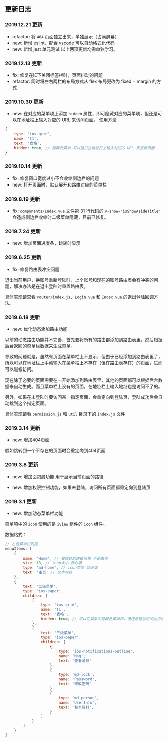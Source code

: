 ## 更新日志
### 2019.12.21 更新
* refactor: 将 `404` 页面独立出来，单独展示（占满屏幕）
* new: [新增 eslint，配合 vscode 可以自动格式化代码](https://github.com/woai3c/Front-end-articles/blob/master/eslint-vscode-format.md)
* new: 新增 jest 单元测试
以上两项更新均需单独学习。

### 2019.12.13 更新
* fix: 修复在IE下关闭标签栏时，页面抖动的问题
* refactor: 同时将左右两栏的布局方式从 flex 布局更改为 fixed + margin 的方式

### 2019.10.30 更新
* new: 在对应的菜单项上添加 `hidden` 属性，即可隐藏对应的菜单项，但还是可以在地址栏上输入对应的 URL 来访问页面。
使用方法
```js
{
    type: 'ios-grid',
    name: 't1',
    text: '表格',
    hidden: true, // 隐藏此菜单 可以通过在地址栏上输入对应的 URL 来显示页面
}
```

### 2019.10.14 更新
* fix: 修复窗口宽度过小不会收缩侧边栏的问题
* new: 打开页面时，默认展开和路由对应的菜单栏

### 2019.8.19 更新
* fix: `components/Index.vue` 文件第 31 行代码的 `v-show="isShowAsideTitle"` 会造成侧边栏收缩时二级菜单隐藏，目前已修复。
### 2019.7.24 更新
* new: 增加页面进度条，跳转时显示

### 2019.6.25 更新
* fix: 修复路由表冲突问题

退出当前用户，换账号重新登陆时，上个账号和现在的账号路由表会有冲突的问题，解决办法是在退出登陆时重置路由表。

具体实现请查看 `router/index.js`、`Login.vue` 和 `Index.vue` 的退出登陆回调方法。

### 2019.6.18 更新
* new: 优化动态添加路由功能

以前的动态路由功能并不完善，首先要将所有的路由都添加到路由表里，然后根据后台返回的菜单栏数据来生成菜单。

导致的问题就是，虽然有页面在菜单栏上不显示，但由于已经添加到路由表里了，所以可以在地址栏上手动输入在菜单栏上不存在（但在路由表存在）的页面，进而可以越权访问。

现在除了必要的页面需要在一开始添加到路由表里，其他的页面都可以根据后台数据来自动生成。而且菜单栏上没有的页面，在地址栏上输入地址也是访问不了的。

另外，如果在未登陆时要访问某一指定页面，会重定向到登陆页，登陆成功后会自动跳到这个指定页面。

具体实现请看 `permission.js` 和 `util` 目录下的 `index.js` 文件

### 2019.3.14 更新

* new: 增加404页面

假如跳转到一个不存在的页面时会重定向到404页面

### 2019.3.8 更新

* new: 增加面包屑功能 用于展示当前页面的路径

* new: 增加权限控制功能，如果未登陆，访问所有页面都重定向到登陆页

### 2019.3.1 更新
* new: 增加动态菜单栏功能

菜单项中的 `icon` 使用的是 `iview` 组件的 `icon` 组件。

数据格式：
```js
// 左侧菜单栏数据
menuItems: [
    {
        name: 'Home', // 要跳转的路由名称 不是路径
        size: 18, // icon大小 非必填
        type: 'md-home', // icon类型 非必填
        text: '主页' // 文本内容
    },
    {
        text: '二级菜单',
        type: 'ios-paper',
        children: [
            {
                type: 'ios-grid',
                name: 'T1',
                text: '表格',
                hidden: true, // 可以在菜单中隐藏此菜单项，但还是可以访问此页面，只是不能在菜单栏中看见。
            },
            {
                text: '三级菜单',
                type: 'ios-paper',
                children: [
                    {
                        type: 'ios-notifications-outline',
                        name: 'Msg',
                        text: '查看消息'
                    },
                    {
                        type: 'md-lock',
                        name: 'Password',
                        text: '修改密码'
                    },
                    {
                        type: 'md-person',
                        name: 'UserInfo',
                        text: '基本资料',
                    }
                ]
            }
        ]
    }
]
```

